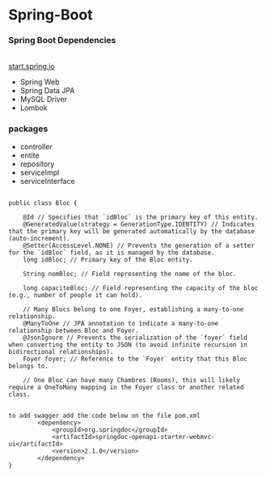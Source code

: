 # Spring-Boot

<h3>  Spring Boot Dependencies </h3>
<br>
<a href="https://start.spring.io/" target="_blank">start.spring.io</a>
<br>
<ul>
  <li> Spring Web </li>
  <li>Spring Data JPA</li>
    <li>MySQL Driver</li>
  <li>Lombok</li>
</ul>

<h3> packages </h3>

<ul>
  <li> controller </li>
  <li> entite </li>
  <li> repository </li>
  <li> serviceImpl </li>
   <li> serviceInterface </li> 
</ul>

````

public class Bloc {
    
    @Id // Specifies that `idBloc` is the primary key of this entity.
    @GeneratedValue(strategy = GenerationType.IDENTITY) // Indicates that the primary key will be generated automatically by the database (auto-increment).
    @Setter(AccessLevel.NONE) // Prevents the generation of a setter for the `idBloc` field, as it is managed by the database.
    long idBloc; // Primary key of the Bloc entity.
    
    String nomBloc; // Field representing the name of the bloc.
    
    long capaciteBloc; // Field representing the capacity of the bloc (e.g., number of people it can hold).

    // Many Blocs belong to one Foyer, establishing a many-to-one relationship.
    @ManyToOne // JPA annotation to indicate a many-to-one relationship between Bloc and Foyer.
    @JsonIgnore // Prevents the serialization of the `foyer` field when converting the entity to JSON (to avoid infinite recursion in bidirectional relationships).
    Foyer foyer; // Reference to the `Foyer` entity that this Bloc belongs to.

    // One Bloc can have many Chambres (Rooms), this will likely require a OneToMany mapping in the Foyer class or another related class.


to add swagger add the code below on the file pom.xml
        <dependency>
            <groupId>org.springdoc</groupId>
            <artifactId>springdoc-openapi-starter-webmvc-ui</artifactId>
            <version>2.1.0</version>
        </dependency>
}
````

